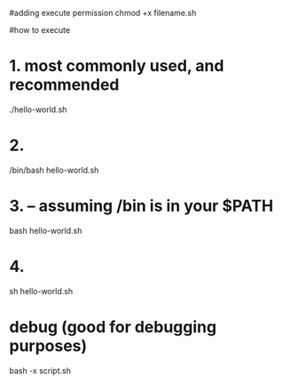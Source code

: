 
#adding execute permission
chmod +x filename.sh

#how to execute
# 1. most commonly used, and recommended
./hello-world.sh 
# 2.
/bin/bash hello-world.sh
# 3. – assuming /bin is in your $PATH
bash hello-world.sh
# 4.
sh hello-world.sh


# debug (good for debugging purposes)
bash -x script.sh



